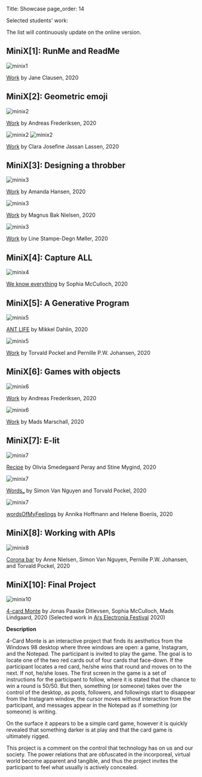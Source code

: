Title: Showcase
page_order: 14

Selected students' work:

The list will continuously update on the online version.

## MiniX[1]: RunMe and ReadMe

![minix1](showcase_img/Clausen2020_1.png)

[Work](https://gitlab.com/JaneCl/ap-2020/-/blob/master/public/MiniEx1/READMEMiniX1.md) by Jane Clausen, 2020

## MiniX[2]: Geometric emoji

![minix2](showcase_img/Frederiksen2020_2.png)

[Work](https://gitlab.com/Adeve_/ap2020/-/tree/master/public/MiniEx_2) by Andreas Frederiksen, 2020

![minix2](showcase_img/Lassen2020_2a.png)
![minix2](showcase_img/Lassen2020_2b.png)

[Work](https://gitlab.com/clara.j.lassen/ap-2020/-/blob/master/public/Mini%20Exercises/miniEx2/Readme%20miniEx2.md) by Clara Josefine Jassan Lassen, 2020

## MiniX[3]: Designing a throbber

![minix3](showcase_img/Hansen2020_3.png)

[Work](https://gitlab.com/amanda.hansen1404/ap2020/-/tree/master/public/MiniX3) by Amanda Hansen, 2020

![minix3](showcase_img/Bake2020_3.png)

[Work](https://magnusbak.gitlab.io/ap2020/MiniX3/) by Magnus Bak Nielsen, 2020

![minix3](showcase_img/Moller2020_3.png)

[Work](https://gitlab.com/linesdmoller/ap2020/-/tree/master/public/MiniX5) by Line Stampe-Degn Møller, 2020

## MiniX[4]: Capture ALL

![minix4](showcase_img/McCulloch2020_4.png)

[We know everything](https://gitlab.com/SophiaMcCulloch/ap2020/-/tree/master/public%2FMiniex4) by Sophia McCulloch, 2020

## MiniX[5]: A Generative Program

![minix5](showcase_img/Dahlin2020_5.png)

[ANT LIFE](https://gitlab.com/mikkeldahlin/ap-2020/-/tree/master/public/Projects/MiniEX7.1) by Mikkel Dahlin, 2020

![minix5](showcase_img/Pockel2020_5.png)

[Work](https://gitlab.com/pernwn/ap2020/-/tree/master/public/MX7) by Torvald Pockel and Pernille P.W. Johansen, 2020

## MiniX[6]: Games with objects

![minix6](showcase_img/Frederiksen2020_6.png)

[Work](https://gitlab.com/Adeve_/ap2020/-/tree/master/public/MiniEx_6) by Andreas Frederiksen, 2020

![minix6](showcase_img/Marschall2020_6.png)

[Work](https://gitlab.com/M.Marschall/ap2020/-/tree/master/public/AllMiniEx/MiniEX6) by Mads Marschall, 2020

## MiniX[7]: E-lit

![minix7](showcase_img/Peray2020_7.png)

[Recipe](https://gitlab.com/OliviaSP/ap2020/-/blob/master/public/MiniEx8/README_MiniEx8.md) by Olivia Smedegaard Peray and Stine Mygind, 2020

![minix7](showcase_img/Nguyen2020_7.png)

[Words_](https://gitlab.com/SimonVanNguyen/aestetic-programming-2020/-/tree/master/public/miniEx8) by Simon Van Nguyen and Torvald Pockel, 2020

![minix7](showcase_img/Hoffmann2020_7.png)

[wordsOfMyFeelings](https://gitlab.com/annika.nh1/ap-2020/-/tree/master/public/MiniEx8) by Annika Hoffmann and Helene Boeriis, 2020

## MiniX[8]: Working with APIs

![minix8](showcase_img/Nguyen2020_8.png)

[Corona bar](https://gitlab.com/pernwn/ap2020/-/tree/master/public/MX9) by Anne Nielsen, Simon Van Nguyen, Pernille P.W. Johansen, and Torvald Pockel, 2020

## MiniX[10]: Final Project

![minix10](showcase_img/Ditlevsen2020_10.png)

[4-card Monte](https://sophiamcculloch.gitlab.io/ap2020/Eksamen/) by Jonas Paaske Ditlevsen, Sophia McCulloch, Mads Lindgaard, 2020 (Selected work in [Ars Electronia Festival](https://ausstellungen.ufg.at/wildstate/project/card-monte/) 2020)

**Description**

4-Card Monte is an interactive project that finds its aesthetics from the Windows 98 desktop where three windows are open: a game, Instagram, and the Notepad. The participant is invited to play the game. The goal is to locate one of the two red cards out of four cards that face-down. If the participant locates a red card, he/she wins that round and moves on to the next. If not, he/she loses. The first screen in the game is a set of instructions for the participant to follow, where it is stated that the chance to win a round is 50/50. But then, something (or someone) takes over the control of the desktop, as posts, followers, and followings start to disappear from the Instagram window, the cursor moves without interaction from the participant, and messages appear in the Notepad as if something (or someone) is writing.

On the surface it appears to be a simple card game, however it is quickly revealed that something darker is at play and that the card game is ultimately rigged.

This project is a comment on the control that technology has on us and our society. The power relations that are obfuscated in the incorporeal, virtual world become apparent and tangible, and thus the project invites the participant to feel what usually is actively concealed.
